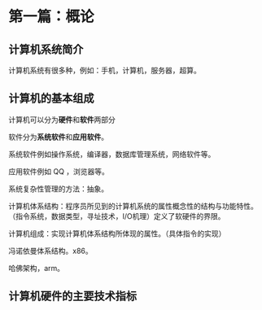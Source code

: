 # 第一篇：概论

## 计算机系统简介

计算机系统有很多种，例如：手机，计算机，服务器，超算。

## 计算机的基本组成

计算机可以分为**硬件**和**软件**两部分

软件分为**系统软件**和**应用软件**。

系统软件例如操作系统，编译器，数据库管理系统，网络软件等。

应用软件例如 QQ ，浏览器等。

系统复杂性管理的方法：抽象。

计算机体系结构：程序员所见到的计算机系统的属性概念性的结构与功能特性。（指令系统，数据类型，寻址技术，I/O机理）定义了软硬件的界限。

计算机组成：实现计算机体系结构所体现的属性。（具体指令的实现）

冯诺依曼体系结构。x86。

哈佛架构，arm。



## 计算机硬件的主要技术指标

